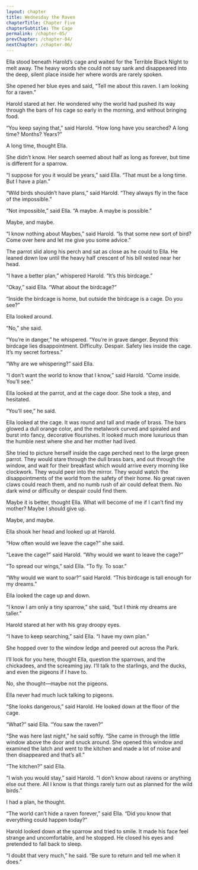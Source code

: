 ```yaml
---
layout: chapter
title: Wednesday the Raven
chapterTitle: Chapter Five
chapterSubtitle: The Cage
permalink: /chapter-05/
prevChapter: /chapter-04/
nextChapter: /chapter-06/
---
```


Ella stood beneath Harold’s cage and waited for the Terrible Black Night to melt away. The heavy words she could not say sank and disappeared into the deep, silent place inside her where words are rarely spoken.

She opened her blue eyes and said, “Tell me about this raven. I am looking for a raven.”

Harold stared at her. He wondered why the world had pushed its way through the bars of his cage so early in the morning, and without bringing food.

“You keep saying that,” said Harold. “How long have you searched? A long time? Months? Years?”

A long time, thought Ella.

She didn’t know. Her search seemed about half as long as forever, but time is different for a sparrow.

“I suppose for you it would be years,” said Ella. “That must be a long time. But I have a plan.”

“Wild birds shouldn’t have plans,” said Harold. “They always fly in the face of the impossible.”

“Not impossible,” said Ella. “A maybe. A maybe is possible.”

Maybe, and maybe.

“I know nothing about Maybes,” said Harold. “Is that some new sort of bird? Come over here and let me give you some advice.”

The parrot slid along his perch and sat as close as he could to Ella. He leaned down low until the heavy half crescent of his bill rested near her head.

“I have a better plan,” whispered Harold. “It’s this birdcage.”

“Okay,” said Ella. “What about the birdcage?”

“Inside the birdcage is home, but outside the birdcage is a cage. Do you see?”

Ella looked around.

“No,” she said.

“You’re in danger,” he whispered. “You’re in grave danger. Beyond this birdcage lies disappointment. Difficulty. Despair. Safety lies inside the cage. It’s my secret fortress.”

“Why are we whispering?” said Ella.

“I don’t want the world to know that I know,” said Harold. “Come inside. You’ll see.”

Ella looked at the parrot, and at the cage door. She took a step, and hesitated.

“You’ll see,” he said.

Ella looked at the cage. It was round and tall and made of brass. The bars glowed a dull orange color, and the metalwork curved and spiraled and burst into fancy, decorative flourishes. It looked much more luxurious than the humble nest where she and her mother had lived.

She tried to picture herself inside the cage perched next to the large green parrot. They would stare through the dull brass bars, and out through the window, and wait for their breakfast which would arrive every morning like clockwork. They would peer into the mirror. They would watch the disappointments of the world from the safety of their home. No great raven claws could reach them, and no numb rush of air could defeat them. No dark wind or difficulty or despair could find them.

Maybe it is better, thought Ella. What will become of me if I can’t find my mother? Maybe I should give up.

Maybe, and maybe.

Ella shook her head and looked up at Harold.

“How often would we leave the cage?” she said.

“Leave the cage?” said Harold. “Why would we want to leave the cage?”

“To spread our wings,” said Ella. “To fly. To soar.”

“Why would we want to soar?” said Harold. “This birdcage is tall enough for my dreams.”

Ella looked the cage up and down.

“I know I am only a tiny sparrow,” she said, “but I think my dreams are taller.”

Harold stared at her with his gray droopy eyes.

“I have to keep searching,” said Ella. “I have my own plan.”

She hopped over to the window ledge and peered out across the Park.

I’ll look for you here, thought Ella, question the sparrows, and the chickadees, and the screaming jay. I’ll talk to the starlings, and the ducks, and even the pigeons if I have to.

No, she thought—maybe not the pigeons.

Ella never had much luck talking to pigeons.

“She looks dangerous,” said Harold. He looked down at the floor of the cage.

“What?” said Ella. “You saw the raven?”

“She was here last night,” he said softly. “She came in through the little window above the door and snuck around. She opened this window and examined the latch and went to the kitchen and made a lot of noise and then disappeared and that’s all.”

“The kitchen?” said Ella.

“I wish you would stay,” said Harold. “I don’t know about ravens or anything else out there. All I know is that things rarely turn out as planned for the wild birds.”

I had a plan, he thought.

“The world can’t hide a raven forever,” said Ella. “Did you know that everything could happen today?”

Harold looked down at the sparrow and tried to smile. It made his face feel strange and uncomfortable, and he stopped. He closed his eyes and pretended to fall back to sleep.

“I doubt that very much,” he said. “Be sure to return and tell me when it does.”
